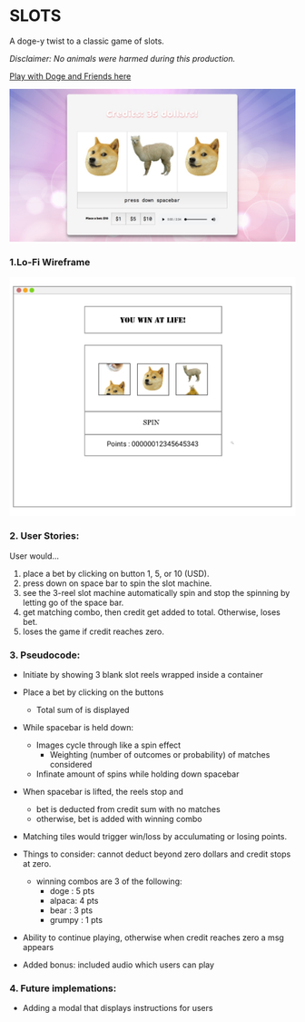 # SLOTS

A doge-y twist to a classic game of slots.<br>

*Disclaimer: No animals were harmed during this production.*

[Play with Doge and Friends here](https://hye-na.github.io/slots/)



![final](img/slots.jpeg)



### 1.Lo-Fi Wireframe

![wireframes](img/wireframes.jpg)

### 2. User Stories:

User would...
1. place a bet by clicking on button 1, 5, or 10 (USD).
2. press down on space bar to spin the slot machine.
3. see the 3-reel slot machine automatically spin and stop the spinning by letting go of the space bar.
4. get matching combo, then credit get added to total. Otherwise, loses bet.
5. loses the game if credit reaches zero.

### 3. Pseudocode:

* Initiate by showing 3 blank slot reels wrapped inside a container
* Place a bet by clicking on the buttons
    * Total sum of is displayed
* While spacebar is held down:
    * Images cycle through like a spin effect
        * Weighting (number of outcomes or probability) of matches considered
    * Infinate amount of spins while holding down spacebar
* When spacebar is lifted, the reels stop and 
    * bet is deducted from credit sum with no matches
    * otherwise, bet is added with winning combo
* Matching tiles would trigger win/loss by acculumating or losing points.
* Things to consider: cannot deduct beyond zero dollars and credit stops at zero.
    * winning combos are 3 of the following:
        - doge : 5 pts 
        - alpaca: 4 pts
        - bear : 3 pts
        - grumpy : 1 pts
* Ability to continue playing, otherwise when credit reaches zero a msg appears

* Added bonus: included audio which users can play

### 4. Future implemations: 

* Adding a modal that displays instructions for users



